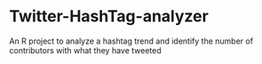 # Twitter-HashTag-analyzer
An R  project to analyze a hashtag trend and identify the number of contributors with what they have tweeted
